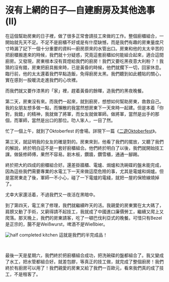 # 沒有上網的日子—自建廚房及其他逸事(II)

在這個幫助房東的日子裡，做了很多正常會請技工來做的工作。整個廚櫃組合，一開始就先天不足。不足不是廚櫃不好或是有什麼缺憾，而是我們有趣的房東量度尺寸時漏了記下一個十分重要的資料—廚房原來的水管出口。房東和他的太太辛苦的把廚櫃搬進來的時候，我們就十分疑惑，究竟這套廚櫃如何能組合起來，適合這間廚房。又發現，房東根本沒有買燈給我們的廚房！我們又要吃黑夜意大利粉？！我猜的沒有錯，房東把廚具搬來時，已是黃昏的時候，他們就擱下一切，回家休息。臨行前，他的太太還着我們早點造飯，免得廚房太黑。我們聽到如此體貼的關心，實在感到一股暖流走進我們的心坎裡。

而我們就又要作漆黑的「家」裡，趕着黃昏的餘暉，造我們的黑夜晚餐。

第二天，房東沒有來。而我們一起來，就到廚房，想想如何幫助房東，救救自己。我的女朋友想多做一點，而懶散的我當然想房東下一天來時一起建。但是本着「你對，我錯」的精神，我就做了將軍，而女友就做軍師。做將軍，當然是出手的那個，而軍師，當然是出口的那位。叻人笨人，一目了然。

忙了一個上午，就到了Oktoberfest 的會場。詳現下一篇《<a title="二遊Oktoberfest" href="http://gilberttravelgermany.wordpress.com/2010/10/03/%e4%ba%8c%e9%81%8aoktoberfest/">二遊Oktoberfest</a>》。

第三天，就証明我的女友的確是對的。房東來到，他看了我們的擺放，又聽了我們的解說，終於明白這不是一套好廚櫃組合。他們終於明白了以後，我們就開始技工課。做裝修師傅，果然不容易。剧木板，鑽牆，鑽雪櫃，通通一腳踢。

終於把大約四成的廚櫃組合好。還差掛牆櫃、電爐、焗爐和洗碗碟的盤未能完成，因為這些我們需要專業的水電工下一天來做這麼危險的事，尤其是電爐和焗爐。但是當房東走了後，軍師一不小心，碰了一下電爐的電綫，就把一屋的保險線燒掉了。

尤幸大家還活着，不過我們又一夜活在黑暗中。

到了第四天，電工來了修理，我們就繼續昨天的活。我親愛的房東實在太大碼了，肩膀又動了手術，又窮得請不起技工，我就成了中國進口廉價勞工，繼續又爬上又爬落。那天晚上，我們的房東請客，吃了一頓巴伐利亞式的晚餐。可惜只有Bezel 是正宗的，腸不是Weißwurst，啤酒不是Wießbier。

<img src="http://lh6.ggpht.com/_I4SeLkOXNtg/TPaiJj5BX4I/AAAAAAAAAr0/ERXKIaOLt2o/s800/P1070371.JPG" alt="half completed kitchen" />
這就是我們的半完成品！

 

最後一天是星期六，我們終於把廚櫃組合成功，把洗碗碟的盤都組合了。我又變成了水工，把水管都組合好。就差包膠，等真正的技工做，就完成了整個廚房！我們終於有廚房可以用了！我們親愛的房東又給了我們一百歐元，看來我們真的成了技工，不是租客了。